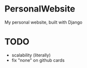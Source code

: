 # PersonalWebsite
My personal website, built with Django


# TODO
- scalability (literally)
- fix "none" on github cards